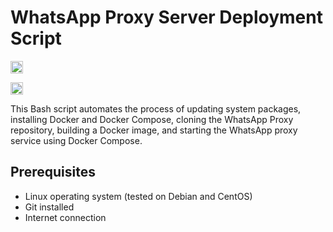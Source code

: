 # WhatsApp Proxy Server Deployment Script

[<img alt="github" src="https://img.shields.io/badge/github-MvsCode/Whatsapp_Proxy_Server-8da0cb?style=for-the-badge&labelColor=555555&logo=github" height="20">](https://github.com/MvsCode/Whatsapp_Proxy_Server)

[<img alt="github" src="https://img.shields.io/badge/github-WhatsApp/proxy-8da0cb?style=for-the-badge&labelColor=555555&logo=github" height="20">](https://github.com/WhatsApp/proxy)

This Bash script automates the process of updating system packages, installing Docker and Docker Compose, cloning the WhatsApp Proxy repository, building a Docker image, and starting the WhatsApp proxy service using Docker Compose.

## Prerequisites

- Linux operating system (tested on Debian and CentOS)
- Git installed
- Internet connection
